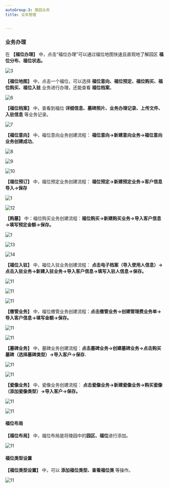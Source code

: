 ```yaml
---
autoGroup-3: 陵园业务
title: 业务管理


---
```


### 业务办理

在 **【福位办理】** 中，点击“福位办理”可以通过福位地图快速且直观地了解园区 **福位分布、福位状态。**

![3](../../.vuepress/public/product/3.png)

**【福位地图】** 中，点击一个福位，可以选择 **福位意向、福位预定、福位购买、福位购买、福位入驻** 业务进行办理，还能查看 **福位档案**。

![6](../../.vuepress/public/product/6.png)

**【福位档案】** 中，查看到福位 **详细信息、墓碑照片、业务办理记录、上传文件、入驻信息** 等业务记录。

![7](../../.vuepress/public/product/7.png)

**【福位意向】** 中，福位意向业务创建流程： **福位意向→新建意向业务→福位意向业务创建成功**。

![8](../../.vuepress/public/product/8.png)

![9](../../.vuepress/public/product/9.png)

![10](../../.vuepress/public/product/10.png)

**【福位预订】** 中，福位预定业务创建流程： **福位预定→新建预定业务→客户信息导入→保存**

![1](../../.vuepress/public/product/11.png)

![12](../../.vuepress/public/product/12.png)

**【购墓】** 中：福位购买业务创建流程：**福位购买→新建购买业务→导入客户信息→填写预定金额→保存。**

![1](../../.vuepress/public/product/11.png)

![13](../../.vuepress/public/product/13.png)

![14](../../.vuepress/public/product/14.png)

**【福位入驻】** 中，福位入驻业务创建流程： **点击电子档案（导入使用人信息）→点击入驻业务→新建入驻业务→导入客户信息→填写入驻人信息→保存。**

![11](../../.vuepress/public/product/11.png)

![11](../../.vuepress/public/product/15.png)

![11](../../.vuepress/public/product/16.png)

**【缴管业务】** 中，福位缴管业务创建流程：**点击缴管业务→创建管理费业务单→导入客户信息→填写金额→保存。**

![11](../../.vuepress/public/product/17.png)

![11](../../.vuepress/public/product/18.png)

**【墓碑业务】** 中，墓碑业务创建流程：**点击墓碑业务→创建墓碑业务→点击购买墓碑（选择墓碑类型）→导入客户→保存.**

![11](../../.vuepress/public/product/19.png)

![11](../../.vuepress/public/product/20.png)

**【瓷像业务】** 中，瓷像业务创建流程： **点击瓷像业务→新建瓷像业务→购买瓷像（添加瓷像类型）→导入客户→保存。**

![11](../../.vuepress/public/product/21.png)

![11](../../.vuepress/public/product/22.png)

#### 福位布局

**【福位布局】** 中，福位布局是将陵园中的**园区、福位**进行添加。

![11](../../.vuepress/public/product/23.png)

####  福位类型设置

**【福位类型设置】** 中，可以 **添加福位类型、查看福位类** 等操作。

 ![11](../../.vuepress/public/product/123.png)